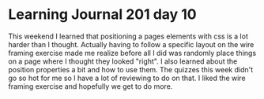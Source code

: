<h1>Learning Journal 201 day 10</h1>
This weekend I learned that positioning a pages elements with css is a lot harder than I thought. Actually having to follow a specific layout on the wire framing exercise made me realize before all I did was randomly place things on a page where I thought they looked "right". I also learned about the position properties a bit and how to use them. The quizzes this week didn't go so hot for me so I have a lot of reviewing to do on that. I liked the wire framing exercise and hopefully we get to do more.
